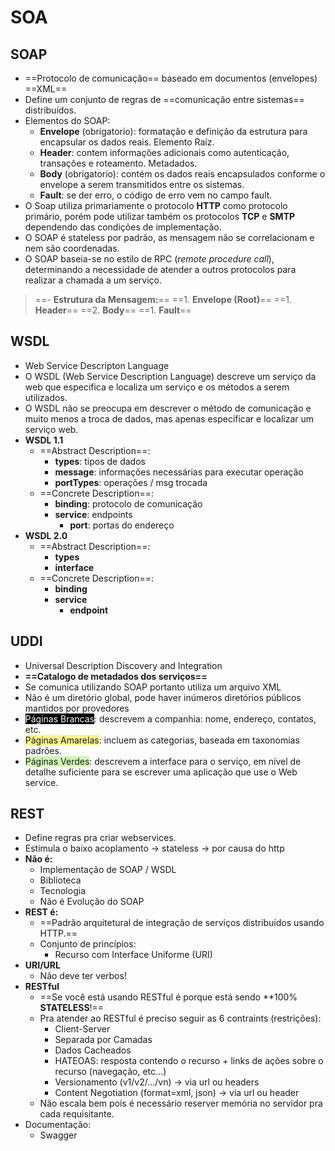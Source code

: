 # SOA
## SOAP
- ==Protocolo de comunicação== baseado em documentos (envelopes) ==XML==
- Define um conjunto de regras de ==comunicação entre sistemas== distribuídos.
- Elementos do SOAP:
	- **Envelope** (obrigatorio): formatação e definição da estrutura para encapsular os dados reais. Elemento Raíz.
	- **Header**: contem informações adicionais como autenticação, transações e roteamento. Metadados.
	- **Body** (obrigatorio): contém os dados reais encapsulados conforme o envelope a serem transmitidos entre os sistemas.
	- **Fault**: se der erro, o código de erro vem no campo fault.
- O Soap utiliza primariamente o protocolo **HTTP** como protocolo primário, porém pode utilizar também os protocolos **TCP** e **SMTP** dependendo das condições de implementação.
- O SOAP é stateless por padrão, as mensagem não se correlacionam e nem são coordenadas.
- O SOAP baseia-se no estilo de RPC (_remote procedure call_), determinando a necessidade de atender a outros protocolos para realizar a chamada a um serviço.
> ==- **Estrutura da Mensagem:**==
> 	==1. **Envelope (Root)**==
> 		==1. **Header**==
> 		==2. **Body**==
> 			==1. **Fault**==


## WSDL
- Web Service Descripton Language
- O WSDL (Web Service Description Language) descreve um serviço da web que especifica e localiza um serviço e os métodos a serem utilizados.
- O WSDL não se preocupa em descrever o método de comunicação e muito menos a troca de dados, mas apenas especificar e localizar um serviço web.
- **WSDL 1.1**
	- ==Abstract Description==:
		- **types**: tipos de dados
		- **message**: informações necessárias para executar operação
		- **portTypes**: operações / msg trocada
	- ==Concrete Description==:
		- **binding**: protocolo de comunicação
		- **service**: endpoints
			- **port**: portas do endereço
- **WSDL 2.0**
	- ==Abstract Description==:
		- **types**
		- **interface**
	- ==Concrete Description==:
		- **binding**
		- **service**
			- **endpoint**


## UDDI
- Universal Description Discovery and Integration
- **==Catalogo de metadados dos serviços==**
- Se comunica utilizando SOAP portanto utiliza um arquivo XML
- Não é um diretório global, pode haver inúmeros diretórios públicos mantidos por provedores
- <span style="background:rgba(0, 0, 0, 1)"><font color="#fff">Páginas Brancas</font></span>: descrevem a companhia: nome, endereço, contatos, etc.
- <span style="background:#fff88f">Páginas Amarelas</span>: incluem as categorias, baseada em taxonomias padrões.
- <span style="background:#d3f8b6">Páginas Verdes</span>: descrevem a interface para o serviço, em nível de detalhe suficiente para se escrever uma aplicação que use o Web service.


## REST
- Define regras pra criar webservices.
- Estimula o baixo acoplamento -> stateless -> por causa do http
- **Não é:**
	- Implementação de SOAP / WSDL
	- Biblioteca
	- Tecnologia
	- Não é Evolução do SOAP
- **REST é:**
	- ==Padrão arquitetural de integração de serviços distribuídos usando HTTP.==
	- Conjunto de princípios:
		- Recurso com Interface Uniforme (URI)
- **URI/URL**
	- Não deve ter verbos!
- **RESTful**
	- ==Se você está usando RESTful é porque está sendo **100% **STATELESS**!==
	- Pra atender ao RESTful é preciso seguir as 6 contraints (restrições):
		- Client-Server
		- Separada por Camadas
		- Dados Cacheados
		- HATEOAS: resposta contendo o recurso + links de ações sobre o recurso (navegação, etc...)
		- Versionamento (v1/v2/.../vn) -> via url ou headers
		- Content Negotiation (format=xml, json) -> via url ou header
	- Não escala bem pois é necessário reserver memória no servidor pra cada requisitante.
- Documentação:
	- Swagger